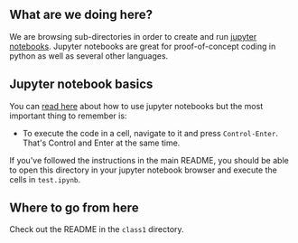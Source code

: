 ## What are we doing here?

We are browsing sub-directories in order to create and run [jupyter notebooks](http://jupyter.org/).
Jupyter notebooks are great for proof-of-concept coding in python as well as several other languages.

## Jupyter notebook basics

You can [read here](http://jupyter-notebook.readthedocs.io/en/latest/examples/Notebook/Notebook%20Basics.html)
about how to use jupyter notebooks but the most important thing to remember is:

- To execute the code in a cell, navigate to it and press `Control-Enter`. That's Control and Enter at the same time.

If you've followed the instructions in the main README, you should be able to open this directory
in your jupyter notebook browser and execute the cells in `test.ipynb`.

## Where to go from here

Check out the README in the `class1` directory.
